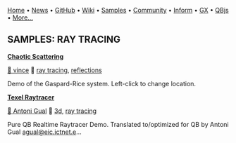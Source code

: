 [Home](https://qb64.com) • [News](../news.md) • [GitHub](https://github.com/QB64Official/qb64) • [Wiki](https://github.com/QB64Official/qb64/wiki) • [Samples](../samples.md) • [Community](../community.md) • [Inform](../inform.md) • [GX](../gx.md) • [QBjs](../qbjs.md) • [More...](../more.md)

## SAMPLES: RAY TRACING

**[Chaotic Scattering](chaotic-scattering/index.md)**

[🐝 vince](vince.md) 🔗 [ray tracing](ray-tracing.md), [reflections](reflections.md)

Demo of the Gaspard-Rice system. Left-click to change location.

**[Texel Raytracer](texel-raytracer/index.md)**

[🐝 Antoni Gual](antoni-gual.md) 🔗 [3d](3d.md), [ray tracing](ray-tracing.md)

Pure QB Realtime Raytracer Demo. Translated to/optimized for QB by Antoni Gual agual@eic.ictnet.e...
